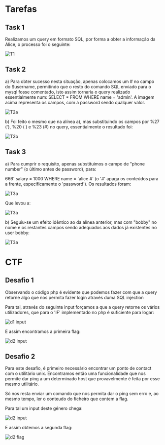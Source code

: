 # Tarefas #

## Task 1

Realizamos um query em formato SQL, por forma a obter a informação da Alice, o processo foi o seguinte:

![T1](images/T_1_89.png)

## Task 2

a) Para obter sucesso nesta situação, apenas colocamos um # no campo do $username, permitindo que o resto do comando SQL enviado para o mysql fosse comentado, isto assim tornaria o query realizado essentialmente num: SELECT * FROM WHERE name = 'admin'. A imagem acima representa os campos, com a password sendo qualquer valor.

![T2a](images/T_3_89.png)

b) Foi feito o mesmo que na alínea a), mas substituindo os campos por %27 ('), %20 ( ) e %23 (#) no query, essentialmente o resultado foi:

![T2b](images/T_4_89.png)

## Task 3

a) Para cumprir o requisito, apenas substituimos o campo de "phone number" (o último antes de password), para:

666' salary = 1000 WHERE name = 'alice #' (o '#' apaga os conteúdos para a frente, especificamente o 'password'). Os resultados foram:

![T3a](images/T_5_89.png)

Que levou a:

![T3a](images/T_6_89.png)

b) Seguiu-se um efeito idêntico ao da alínea anterior, mas com "bobby" no nome e os restantes campos sendo adequados aos dados já existentes no user bobby:

![T3a](images/T_7_89.png)


# CTF #

## Desafio 1

Observando o código php é evidente que podemos fazer com que a query retorne algo que nos permita fazer login através duma SQL injection

Para tal, através do seguinte input forçamos a que a query retorne os vários utilizadores, que para o 'IF' implementado no php é suficiente para logar:

![d1 input](images/ctf7d1_injection.png)

E assim encontramos a primeira flag:

![d2 input](images/ctf7d1_flag.png)

## Desafio 2

Para este desafio, é primeiro necessário encontrar um ponto de contact com o utilitário unix. Encontramos então uma funcionalidade que nos permite dar ping a um determinado host que provavelmente é feita por esse mesmo utilitário.

Só nos resta enviar um comando que nos permita dar o ping sem erro e, ao mesmo tempo, ler o conteudo do ficheiro que contem a flag.

Para tal um input deste género chega:

![d2 input](images/ctf7d2_injection.png)

E assim obtemos a segunda flag:

![d2 flag](images/ctf7d2_flag.png)
